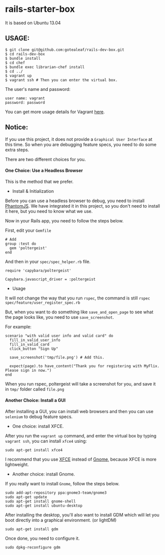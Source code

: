 rails-starter-box
=================

It is based on Ubuntu 13.04

## USAGE:

```
$ git clone git@github.com:gotealeaf/rails-dev-box.git
$ cd rails-dev-box
$ bundle install
$ cd chef
$ bundle exec librarian-chef install
$ cd ../
$ vagrant up
$ vagrant ssh # Then you can enter the virtual box.
```

The user's name and password:

```
user name: vagrant
password: password
```

You can get more usage details for Vagrant [here](http://vagrantup.com/).

## Notice:

If you use this project, it does not provide a `Graphical User Interface` at this time. So when you are debugging feature specs, you need to do some extra steps.

There are two different choices for you.

#### One Choice: Use a Headless Browser

This is the method that we prefer.

* Install & Initialization

Before you can use a headless browser to debug, you need to install [PhantomJS](http://phantomjs.org). We have integrated it in this project, so you don't need to install it here, but you need to know what we use.

Now in your Rails app, you need to follow the steps below.

First, edit your `Gemfile`

```
# Add
group :test do
  gem 'poltergeist'
end
```

And then in your `spec/spec_helper.rb` file.

```
require 'capybara/poltergeist'

Capybara.javascript_driver = :poltergeist

```

* Usage

It will not change the way that you run `rspec`, the command is still `rspec spec/feature/user_register_spec.rb`

But, when you want to do something like `save_and_open_page` to see what the page looks like, you need to use `save_screenshot`.

For example:

```
scenario "with valid user info and valid card" do
  fill_in_valid_user_info
  fill_in_valid_card
  click_button "Sign Up"

  save_screenshot('tmp/file.png') # Add this.

  expect(page).to have_content("Thank you for registering with MyFlix. Please sign in now.")
end
```

When you run rspec, poltergeist will take a screenshot for you, and save it in `tmp/` folder called `file.png`

#### Another Choice: Install a GUI

After installing a GUI, you can install web browsers and then you can use `selenium` to debug feature specs.

* One choice: install XFCE.

After you run the `vagrant up` command, and enter the virtual box by typing `vagrant ssh`, you can install `xfce4` using:

```
sudo apt-get install xfce4
```

I recommend that you use [XFCE](http://xfce.org) instead of [Gnome](http://www.gnome.org), because XFCE is more lightweight.

* Another choice: install Gnome.

If you really want to install `Gnome`, follow the steps below.

```
sudo add-apt-repository ppa:gnome3-team/gnome3
sudo apt-get update
sudo apt-get install gnome-shell
sudo apt-get install ubuntu-desktop
```

After installing the desktop, you'll also want to install GDM which will let you boot directly into a graphical environment. (or lightDM)

```
sudo apt-get install gdm
```

Once done, you need to configure it.

```
sudo dpkg-reconfigure gdm
```
